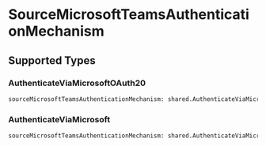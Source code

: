 # SourceMicrosoftTeamsAuthenticationMechanism


## Supported Types

### AuthenticateViaMicrosoftOAuth20

```python
sourceMicrosoftTeamsAuthenticationMechanism: shared.AuthenticateViaMicrosoftOAuth20 = /* values here */
```

### AuthenticateViaMicrosoft

```python
sourceMicrosoftTeamsAuthenticationMechanism: shared.AuthenticateViaMicrosoft = /* values here */
```

